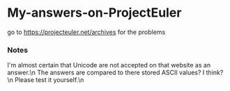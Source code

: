 # My-answers-on-ProjectEuler
go to https://projecteuler.net/archives for the problems

### Notes
I'm almost certain that Unicode are not accepted on that website as an answer.\n
The answers are compared to there stored ASCII values? I think?\n
Please test it yourself.\n
